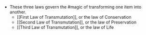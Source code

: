 - These three laws govern the #magic of transforming one item into another.
	- [[First Law of Transmutation]], or the law of Conservation
	- [[Second Law of Transmutation]], or the law of Preservation
	- [[Third Law of Transmutation]], or the law of Life